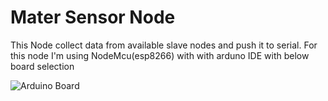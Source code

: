 # Mater Sensor Node

This Node collect data from available slave nodes and push it to serial. For this node I'm using NodeMcu(esp8266)
with with arduno IDE with below board selection

![Arduino Board]([Arduno-Config.PNG](https://github.com/AjanthaB/mr-greeny-master-node/blob/main/Arduno-Config.PNG))

